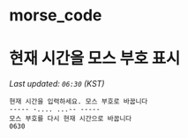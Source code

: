 # morse_code
# 현재 시간을 모스 부호 표시
<!-- MORSE_TIME_START -->
_Last updated: `06:30` (KST)_

```
현재 시간을 입력하세요. 모스 부호로 바꿉니다
----- -.... ...-- -----
모스 부호를 다시 현재 시간으로 바꿉니다
0630
```
<!-- MORSE_TIME_END -->
